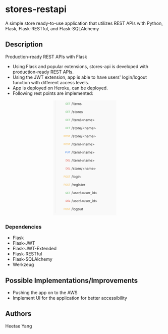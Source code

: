 # stores-restapi

A simple store ready-to-use application that utilizes REST APIs with Python, Flask, Flask-RESTful, and Flask-SQLAlchemy

## Description

Production-ready REST APIs with Flask
- Using Flask and popular extensions, stores-api is developed with production-ready REST APIs.
- Using the JWT extension, app is able to have users' login/logout function with different access levels.
- App is deployed on Heroku, can be deployed.
- Following rest points are implemented:

<p align="center">
<img src="api_lists.png" width="200">
</p>

### Dependencies
- Flask
- Flask-JWT
- Flask-JWT-Extended
- Flask-RESTful
- Flask-SQLAlchemy
- Werkzeug

## Possible Implementations/Improvements
* Pushing the app on to the AWS
* Implement UI for the application for better accessibility

## Authors
Heetae Yang